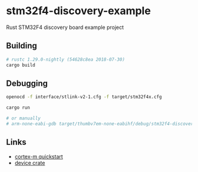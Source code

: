 # stm32f4-discovery-example
Rust STM32F4 discovery board example project

## Building

```bash
# rustc 1.29.0-nightly (54628c8ea 2018-07-30)
cargo build
```

## Debugging

```bash
openocd -f interface/stlink-v2-1.cfg -f target/stm32f4x.cfg
```

```bash
cargo run

# or manually
# arm-none-eabi-gdb target/thumbv7em-none-eabihf/debug/stm32f4-discovery-example
```

## Links

- [cortex-m quickstart](http://blog.japaric.io/quickstart/)
- [device crate](https://github.com/adamgreig/stm32-rs/tree/master/stm32f4)

